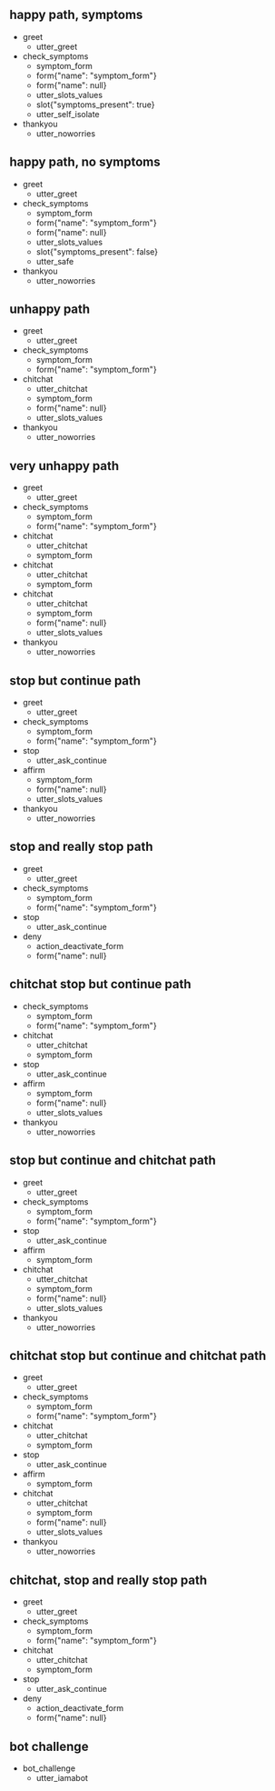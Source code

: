 ## happy path, symptoms
* greet
    - utter_greet
* check_symptoms
    - symptom_form
    - form{"name": "symptom_form"}
    - form{"name": null}
    - utter_slots_values
    - slot{"symptoms_present": true}
    - utter_self_isolate
* thankyou
    - utter_noworries

## happy path, no symptoms
* greet
    - utter_greet
* check_symptoms
    - symptom_form
    - form{"name": "symptom_form"}
    - form{"name": null}
    - utter_slots_values
    - slot{"symptoms_present": false}
    - utter_safe
* thankyou
    - utter_noworries

## unhappy path
* greet
    - utter_greet
* check_symptoms
    - symptom_form
    - form{"name": "symptom_form"}
* chitchat
    - utter_chitchat
    - symptom_form
    - form{"name": null}
    - utter_slots_values
* thankyou
    - utter_noworries

## very unhappy path
* greet
    - utter_greet
* check_symptoms
    - symptom_form
    - form{"name": "symptom_form"}
* chitchat
    - utter_chitchat
    - symptom_form
* chitchat
    - utter_chitchat
    - symptom_form
* chitchat
    - utter_chitchat
    - symptom_form
    - form{"name": null}
    - utter_slots_values
* thankyou
    - utter_noworries

## stop but continue path
* greet
    - utter_greet
* check_symptoms
    - symptom_form
    - form{"name": "symptom_form"}
* stop
    - utter_ask_continue
* affirm
    - symptom_form
    - form{"name": null}
    - utter_slots_values
* thankyou
    - utter_noworries

## stop and really stop path
* greet
    - utter_greet
* check_symptoms
    - symptom_form
    - form{"name": "symptom_form"}
* stop
    - utter_ask_continue
* deny
    - action_deactivate_form
    - form{"name": null}

## chitchat stop but continue path
* check_symptoms
    - symptom_form
    - form{"name": "symptom_form"}
* chitchat
    - utter_chitchat
    - symptom_form
* stop
    - utter_ask_continue
* affirm
    - symptom_form
    - form{"name": null}
    - utter_slots_values
* thankyou
    - utter_noworries

## stop but continue and chitchat path
* greet
    - utter_greet
* check_symptoms
    - symptom_form
    - form{"name": "symptom_form"}
* stop
    - utter_ask_continue
* affirm
    - symptom_form
* chitchat
    - utter_chitchat
    - symptom_form
    - form{"name": null}
    - utter_slots_values
* thankyou
    - utter_noworries

## chitchat stop but continue and chitchat path
* greet
    - utter_greet
* check_symptoms
    - symptom_form
    - form{"name": "symptom_form"}
* chitchat
    - utter_chitchat
    - symptom_form
* stop
    - utter_ask_continue
* affirm
    - symptom_form
* chitchat
    - utter_chitchat
    - symptom_form
    - form{"name": null}
    - utter_slots_values
* thankyou
    - utter_noworries

## chitchat, stop and really stop path
* greet
    - utter_greet
* check_symptoms
    - symptom_form
    - form{"name": "symptom_form"}
* chitchat
    - utter_chitchat
    - symptom_form
* stop
    - utter_ask_continue
* deny
    - action_deactivate_form
    - form{"name": null}

## bot challenge
* bot_challenge
  - utter_iamabot
